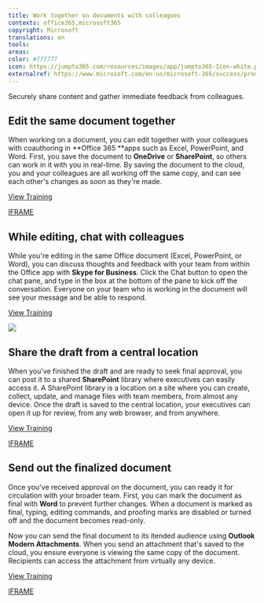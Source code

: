 ```yaml
---
title: Work together on documents with colleagues 
contexts: office365,microsoft365
copyright: Microsoft
translations: en
tools: 
areas: 
color: #777777
icon: https://jumpto365.com/resources/images/app/jumpto365-Icon-white.png
externalref: https://www.microsoft.com/en-us/microsoft-365/success/productivitylibrary/work-together-on-documents-with-colleagues
---
```

Securely share content and gather immediate feedback from colleagues.


## Edit the same document together

When working on a document, you can edit together with your colleagues with coauthoring in **Office 365 **apps such as Excel, PowerPoint, and Word. First, you save the document to **OneDrive** or **SharePoint**, so others can work in it with you in real-time. By saving the document to the cloud, you and your colleagues are all working off the same copy, and can see each other's changes as soon as they're made.

[View Training](https://support.office.com/en-US/article/Document-collaboration-and-co-authoring-EE1509B4-1F6E-401E-B04A-782D26F564A4)

[IFRAME](https://www.microsoft.com/en-us/videoplayer/embed/RE1Tmqp)

## While editing, chat with colleagues

While you're editing in the same Office document (Excel, PowerPoint, or Word), you can discuss thoughts and feedback with your team from within the Office app with **Skype for Business**. Click the Chat button to open the chat pane, and type in the box at the bottom of the pane to kick off the conversation. Everyone on your team who is working in the document will see your message and be able to respond.

[View Training](https://support.office.com/en-US/article/Have-a-Skype-chat-while-you-work-in-Office-Online-832cf337-94e1-46b3-9296-0291f9375d58)

![](http://img-prod-cms-rt-microsoft-com.akamaized.net/cms/api/am/imageFileData/RE1NRzu?ver=3710)

## Share the draft from a central location

When you've finished the draft and are ready to seek final approval, you can post it to a shared **SharePoint** library where executives can easily access it. A SharePoint library is a location on a site where you can create, collect, update, and manage files with team members, from almost any device. Once the draft is saved to the central location, your executives can open it up for review, from any web browser, and from anywhere.

[View Training](https://support.office.com/en-US/article/Introduction-to-libraries-B49F1617-C7C1-4078-B6B6-482500025D74)

[IFRAME](https://www.microsoft.com/en-us/videoplayer/embed/RE1UHD6)

## Send out the finalized document

Once you've received approval on the document, you can ready it for circulation with your broader team. First, you can mark the document as final with **Word** to prevent further changes. When a document is marked as final, typing, editing commands, and proofing marks are disabled or turned off and the document becomes read-only.

Now you can send the final document to its itended audience using **Outlook Modern Attachments**. When you send an attachment that's saved to the cloud, you ensure everyone is viewing the same copy of the document. Recipients can access the attachment from virtually any device.

[View Training](https://support.office.com/en-US/article/Smarter-attachments-1640e4ed-5322-4145-8798-cbf16ca3773e)

[IFRAME](https://www.microsoft.com/en-us/videoplayer/embed/RE1Tugl)


